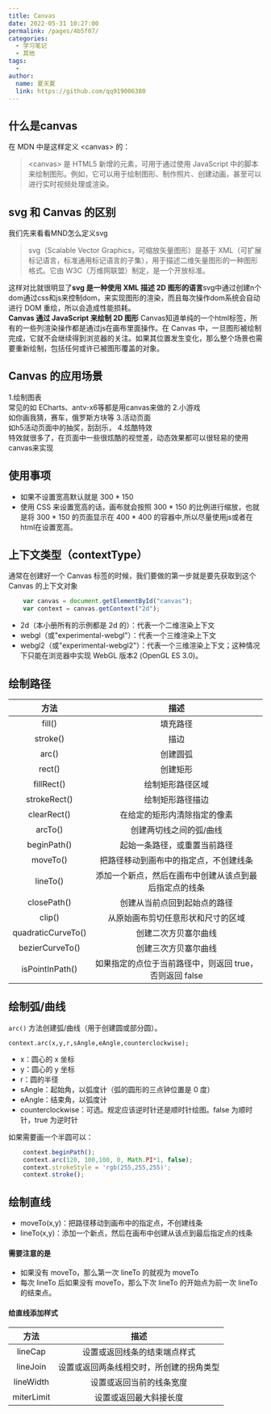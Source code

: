 ```yaml
---
title: Canvas
date: 2022-05-31 10:27:00
permalink: /pages/4b5f07/
categories:
  - 学习笔记
  - 其他
tags:
  - 
author: 
  name: 夏天夏
  link: https://github.com/qq919006380
---
```

## 什么是canvas
在 MDN 中是这样定义 <canvas\> 的：

> <canvas\> 是 HTML5 新增的元素，可用于通过使用 JavaScript 中的脚本来绘制图形。例如，它可以用于绘制图形、制作照片、创建动画，甚至可以进行实时视频处理或渲染。
<!-- more -->
## svg 和 Canvas 的区别
我们先来看看MND怎么定义svg
> svg（Scalable Vector Graphics，可缩放矢量图形）是基于 XML（可扩展标记语言，标准通用标记语言的子集），用于描述二维矢量图形的一种图形格式。它由 W3C（万维网联盟）制定，是一个开放标准。

这样对比就很明显了**svg 是一种使用 XML 描述 2D 图形的语言**svg中通过创建n个dom通过css和js来控制dom，来实现图形的渲染，而且每次操作dom系统会自动进行 DOM 重绘，所以会造成性能损耗。  
 **Canvas 通过 JavaScript 来绘制 2D 图形** Canvas知道单纯的一个html标签，所有的一些列渲染操作都是通过js在画布里面操作。在 Canvas 中，一旦图形被绘制完成，它就不会继续得到浏览器的关注。如果其位置发生变化，那么整个场景也需要重新绘制，包括任何或许已被图形覆盖的对象。

## Canvas 的应用场景
1.绘制图表  
常见的如 ECharts、antv-x6等都是用canvas来做的
2.小游戏    
如你画我猜，赛车，俄罗斯方块等
3.活动页面    
如h5活动页面中的抽奖，刮刮乐，
4.炫酷特效    
特效就很多了，在页面中一些很炫酷的视觉差，动态效果都可以很轻易的使用canvas来实现

## 使用事项
- 如果不设置宽高默认就是 300 * 150
- 使用 CSS 来设置宽高的话，画布就会按照 300 * 150 的比例进行缩放，也就是将 300 * 150 的页面显示在 400 * 400 的容器中,所以尽量使用js或者在html在设置宽高。

## 上下文类型（contextType）  
通常在创建好一个 Canvas 标签的时候，我们要做的第一步就是要先获取到这个 Canvas 的上下文对象
```js
    var canvas = document.getElementById("canvas");
    var context = canvas.getContext("2d");
```
- 2d（本小册所有的示例都是 2d 的）：代表一个二维渲染上下文
- webgl（或"experimental-webgl"）：代表一个三维渲染上下文
- webgl2（或"experimental-webgl2"）：代表一个三维渲染上下文；这种情况下只能在浏览器中实现 WebGL 版本2 (OpenGL ES 3.0)。

## 绘制路径
|        方法        |                          描述                           |
| :----------------: | :-----------------------------------------------------: |
|       fill()       |                        填充路径                         |
|      stroke()      |                          描边                           |
|       arc()        |                        创建圆弧                         |
|       rect()       |                        创建矩形                         |
|     fillRect()     |                    绘制矩形路径区域                     |
|    strokeRect()    |                    绘制矩形路径描边                     |
|    clearRect()     |              在给定的矩形内清除指定的像素               |
|      arcTo()       |                 创建两切线之间的弧/曲线                 |
|    beginPath()     |              起始一条路径，或重置当前路径               |
|      moveTo()      |         把路径移动到画布中的指定点，不创建线条          |
|      lineTo()      | 添加一个新点，然后在画布中创建从该点到最后指定点的线条  |
|    closePath()     |              创建从当前点回到起始点的路径               |
|       clip()       |           从原始画布剪切任意形状和尺寸的区域            |
| quadraticCurveTo() |                  创建二次方贝塞尔曲线                   |
|  bezierCurveTo()   |                  创建三次方贝塞尔曲线                   |
|  isPointInPath()   | 如果指定的点位于当前路径中，则返回 true，否则返回 false |


 ## 绘制弧/曲线
 `arc()` 方法创建弧/曲线（用于创建圆或部分圆）。

`context.arc(x,y,r,sAngle,eAngle,counterclockwise);`

- x：圆心的 x 坐标
- y：圆心的 y 坐标
- r：圆的半径
- sAngle：起始角，以弧度计（弧的圆形的三点钟位置是 0 度）
- eAngle：结束角，以弧度计
- counterclockwise：可选。规定应该逆时针还是顺时针绘图。false 为顺时针，true 为逆时针

如果需要画一个半圆可以：
```js
    context.beginPath();
    context.arc(120, 100,100, 0, Math.PI*1, false);
    context.strokeStyle = 'rgb(255,255,255)';
    context.stroke();
```

## 绘制直线
  
- moveTo(x,y)：把路径移动到画布中的指定点，不创建线条
- lineTo(x,y)：添加一个新点，然后在画布中创建从该点到最后指定点的线条

#### 需要注意的是
- 如果没有 moveTo，那么第一次 lineTo 的就视为 moveTo
- 每次 lineTo 后如果没有 moveTo，那么下次 lineTo 的开始点为前一次 lineTo 的结束点。

#### 给直线添加样式
|    方法    |                   描述                   |
| :--------: | :--------------------------------------: |
|  lineCap   |       设置或返回线条的结束端点样式       |
|  lineJoin  | 设置或返回两条线相交时，所创建的拐角类型  |
| lineWidth  |         设置或返回当前的线条宽度         |
| miterLimit |          设置或返回最大斜接长度          |

